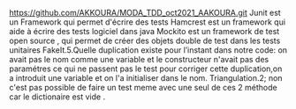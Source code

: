 https://github.com/AKKOURA/MODA_TDD_oct2021_AAKOURA.git
Junit est un Framework qui permet d'écrire des tests
Hamcrest  est un framework qui  aide à écrire des tests logiciel dans java
Mockito est un framework de test open source , qui permet de créer des objets double de test dans les tests unitaires
FakeIt.5.Quelle duplication existe pour l’instant dans notre code: on avait pas le nom comme une variable et le constructeur n'avait pas des paramétres ce qui ne passent pas le test 
pour corriger cette duplication,on a introduit une variable et on l'a initialiser dans le nom.
Triangulation.2; non c'est  pas possible de faire un test meme avec une seul de ces 2 méthode car le dictionaire est vide .



